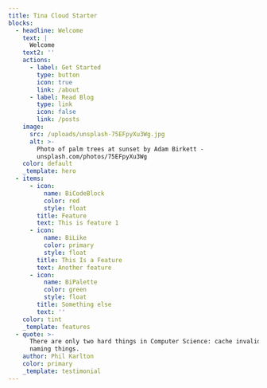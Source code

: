 ```yaml
---
title: Tina Cloud Starter
blocks:
  - headline: Welcome
    text: |
      Welcome
    text2: ''
    actions:
      - label: Get Started
        type: button
        icon: true
        link: /about
      - label: Read Blog
        type: link
        icon: false
        link: /posts
    image:
      src: /uploads/unsplash-75EFpyXu3Wg.jpg
      alt: >-
        Photo of palm trees at sunset by Adam Birkett -
        unsplash.com/photos/75EFpyXu3Wg
    color: default
    _template: hero
  - items:
      - icon:
          name: BiCodeBlock
          color: red
          style: float
        title: Feature
        text: This is feature 1
      - icon:
          name: BiLike
          color: primary
          style: float
        title: This Is a Feature
        text: Another feature
      - icon:
          name: BiPalette
          color: green
          style: float
        title: Something else
        text: ''
    color: tint
    _template: features
  - quote: >-
      There are only two hard things in Computer Science: cache invalidation and
      naming things.
    author: Phil Karlton
    color: primary
    _template: testimonial
---
```


